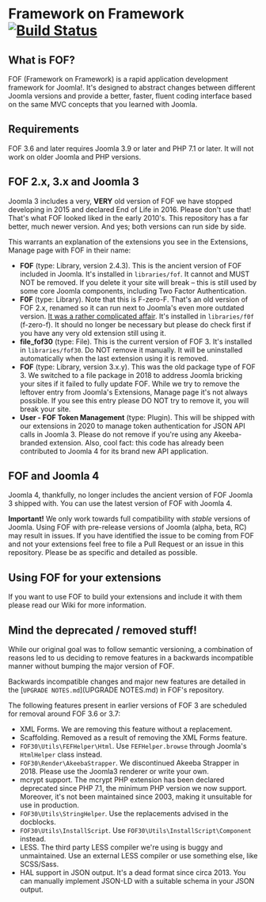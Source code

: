 # Framework on Framework [![Build Status](https://travis-ci.org/akeeba/fof.png)](https://travis-ci.org/akeeba/fof)

## What is FOF? 

FOF (Framework on Framework) is a rapid application development framework for Joomla!. It's designed to abstract changes
between different Joomla versions and provide a better, faster, fluent coding interface based on the same MVC concepts 
that you learned with Joomla.

## Requirements

FOF 3.6 and later requires Joomla 3.9 or later and PHP 7.1 or later. It will not work on older Joomla and PHP versions.

## FOF 2.x, 3.x and Joomla 3

Joomla 3 includes a very, **VERY** old version of FOF we have stopped developing in 2015 and declared End of Life in 
2016. Please don't use that! That's what FOF looked liked in the early 2010's. This repository has a far better, much 
newer version. And yes; both versions can run side by side.

This warrants an explanation of the extensions you see in the Extensions, Manage page with FOF in their name:

* **FOF** (type: Library, version 2.4.3). This is the ancient version of FOF included in Joomla. It's installed in 
  `libraries/fof`. It cannot and MUST NOT be removed. If you delete it your site will break – this is still used by some
  core Joomla components, including Two Factor Authentication. 
* **F0F** (type: Library). Note that this is F-zero-F. That's an old version of FOF 2.x, renamed so it can run next to
  Joomla's even more outdated version. [It was a rather complicated affair](https://www.akeebabackup.com/news/1558-info-about-fof-and-f0f.html).
  It's installed in `libraries/f0f` (f-zero-f). It should no longer be necessary but please do check first if you have
  any very old extension still using it.
* **file_fof30** (type: File). This is the current version of FOF 3. It's installed in  `libraries/fof30`. Do NOT remove
  it manually. It will be uninstalled automatically when the last extension using it is removed. 
* **FOF** (type: Library, version 3.x.y). This was the old package type of FOF 3. We switched to a file package in 2018
  to address Joomla bricking your sites if it failed to fully update FOF. While we try to remove the leftover entry from
  Joomla's Extensions, Manage page it's not always possible. If you see this entry please DO NOT try to remove it, you 
  will break your site.
* **User - FOF Token Management** (type: Plugin). This will be shipped with our extensions in 2020 to manage token
  authentication for JSON API calls in Joomla 3. Please do not remove if you're using any Akeeba-branded extension.
  Also, cool fact: this code has already been contributed to Joomla 4 for its brand new API application.

## FOF and Joomla 4

Joomla 4, thankfully, no longer includes the ancient version of FOF Joomla 3 shipped with. You can use the latest 
version of FOF with Joomla 4.

**Important!** We only work towards full compatibility with _stable_ versions of Joomla. Using FOF with pre-release
versions of Joomla (alpha, beta, RC) may result in issues. If you have identified the issue to be coming from FOF and
not your extensions feel free to file a Pull Request or an issue in this repository. Please be as specific and detailed
as possible. 

## Using FOF for your extensions

If you want to use FOF to build your extensions and include it with them please read our Wiki for more information.

## Mind the deprecated / removed stuff!

While our original goal was to follow semantic versioning, a combination of reasons led to us deciding to remove features in a backwards incompatible manner without bumping the major version of FOF.

Backwards incompatible changes and major new features are detailed in the [`UPGRADE NOTES.md`](UPGRADE NOTES.md) in FOF's repository.

The following features present in earlier versions of FOF 3 are scheduled for removal around FOF 3.6 or 3.7:

* XML Forms. We are removing this feature without a replacement.
* Scaffolding. Removed as a result of removing the XML Forms feature.
* `FOF30\Utils\FEFHelper\Html`. Use `FEFHelper.browse` through Joomla's `HtmlHelper` class instead.
* `FOF30\Render\AkeebaStrapper`. We discontinued Akeeba Strapper in 2018. Please use the Joomla3 renderer or write your own.
* mcrypt support. The mcrypt PHP extension has been declared deprecated since PHP 7.1, the minimum PHP version we now support. Moreover, it's not been maintained since 2003, making it unsuitable for use in production.
* `FOF30\Utils\StringHelper`. Use the replacements advised in the docblocks.
* `FOF30\Utils\InstallScript`. Use `FOF30\Utils\InstallScript\Component` instead.
* LESS. The third party LESS compiler we're using is buggy and unmaintained. Use an external LESS compiler or use something else, like SCSS/Sass.
* HAL support in JSON output. It's a dead format since circa 2013. You can manually implement JSON-LD with a suitable schema in your JSON output.
